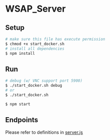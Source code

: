 # WSAP_Server

## Setup
```bash
# make sure this file has execute permission
$ chmod +x start_docker.sh
# install all dependencies
$ npm install
```

## Run
```bash
# debug (w/ VNC support port 5900)
$ ./start_docker.sh debug
# or
$ ./start_docker.sh

$ npm start
```

## Endpoints
Please refer to definitions in [server.js](./blob/master/server.js)